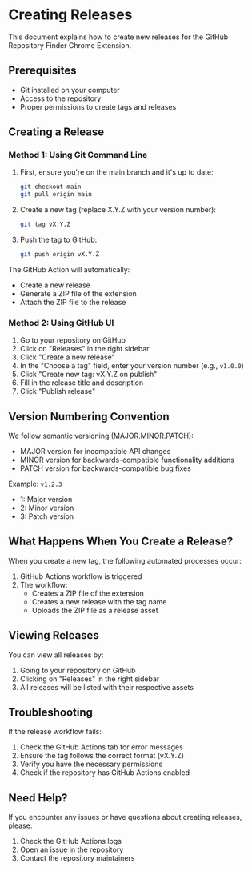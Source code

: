 # Creating Releases

This document explains how to create new releases for the GitHub Repository Finder Chrome Extension.

## Prerequisites

- Git installed on your computer
- Access to the repository
- Proper permissions to create tags and releases

## Creating a Release

### Method 1: Using Git Command Line

1. First, ensure you're on the main branch and it's up to date:

   ```bash
   git checkout main
   git pull origin main
   ```

2. Create a new tag (replace X.Y.Z with your version number):

   ```bash
   git tag vX.Y.Z
   ```

3. Push the tag to GitHub:
   ```bash
   git push origin vX.Y.Z
   ```

The GitHub Action will automatically:

- Create a new release
- Generate a ZIP file of the extension
- Attach the ZIP file to the release

### Method 2: Using GitHub UI

1. Go to your repository on GitHub
2. Click on "Releases" in the right sidebar
3. Click "Create a new release"
4. In the "Choose a tag" field, enter your version number (e.g., `v1.0.0`)
5. Click "Create new tag: vX.Y.Z on publish"
6. Fill in the release title and description
7. Click "Publish release"

## Version Numbering Convention

We follow semantic versioning (MAJOR.MINOR.PATCH):

- MAJOR version for incompatible API changes
- MINOR version for backwards-compatible functionality additions
- PATCH version for backwards-compatible bug fixes

Example: `v1.2.3`

- 1: Major version
- 2: Minor version
- 3: Patch version

## What Happens When You Create a Release?

When you create a new tag, the following automated processes occur:

1. GitHub Actions workflow is triggered
2. The workflow:
   - Creates a ZIP file of the extension
   - Creates a new release with the tag name
   - Uploads the ZIP file as a release asset

## Viewing Releases

You can view all releases by:

1. Going to your repository on GitHub
2. Clicking on "Releases" in the right sidebar
3. All releases will be listed with their respective assets

## Troubleshooting

If the release workflow fails:

1. Check the GitHub Actions tab for error messages
2. Ensure the tag follows the correct format (vX.Y.Z)
3. Verify you have the necessary permissions
4. Check if the repository has GitHub Actions enabled

## Need Help?

If you encounter any issues or have questions about creating releases, please:

1. Check the GitHub Actions logs
2. Open an issue in the repository
3. Contact the repository maintainers
